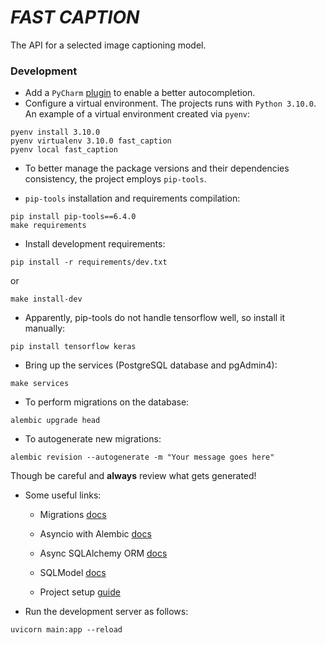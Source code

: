 # *FAST CAPTION*
The API for a selected image captioning model.


### Development

- Add a `PyCharm` [plugin](https://plugins.jetbrains.com/plugin/12861-pydantic) to enable a better autocompletion.
- Configure a virtual environment. The projects runs with `Python 3.10.0`. An example of a virtual environment created 
  via `pyenv`:
  
```commandline
pyenv install 3.10.0
pyenv virtualenv 3.10.0 fast_caption
pyenv local fast_caption
```

- To  better manage the package versions and their dependencies consistency,
the project employs `pip-tools`.
  
* `pip-tools` installation and requirements compilation:
```
pip install pip-tools==6.4.0
make requirements
```

- Install development requirements:
```commandline
pip install -r requirements/dev.txt
```
or
```commandline
make install-dev
```
- Apparently, pip-tools do not handle tensorflow well, so install it manually:
  
```commandline
pip install tensorflow keras
```
- Bring up the services (PostgreSQL database and pgAdmin4):
```commandline
make services
```
- To perform migrations on the database:
  
```commandline
alembic upgrade head
```

- To autogenerate new migrations:
  
```commandline
alembic revision --autogenerate -m "Your message goes here"
```
Though be careful and **always** review what gets generated!

- Some useful links:
  - Migrations [docs](https://alembic.sqlalchemy.org/en/latest/autogenerate.html)
    
  - Asyncio with Alembic [docs](https://alembic.sqlalchemy.org/en/latest/cookbook.html#using-asyncio-with-alembic)

  - Async SQLAlchemy ORM [docs](https://docs.sqlalchemy.org/en/14/orm/extensions/asyncio.html)

  - SQLModel [docs](https://sqlmodel.tiangolo.com/features/)
  - Project setup [guide](https://testdriven.io/blog/fastapi-sqlmodel/)

- Run the development server as follows:
```commandline
uvicorn main:app --reload
```

